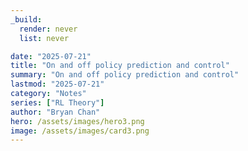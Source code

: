 ```yaml
---
_build:
  render: never
  list: never

date: "2025-07-21"
title: "On and off policy prediction and control"
summary: "On and off policy prediction and control"
lastmod: "2025-07-21"
category: "Notes"
series: ["RL Theory"]
author: "Bryan Chan"
hero: /assets/images/hero3.png
image: /assets/images/card3.png
---
```




